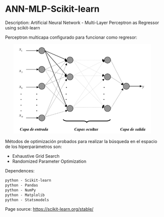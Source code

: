 # ANN-MLP-Scikit-learn

Description: Artificial Neural Network - Multi-Layer Perceptron as Regressor using scikit-learn 


Perceptron multicapa configurado para funcionar como regresor:
<p align="center">
  <img width=450 src="mlp-network.png"/>
 </p>


Métodos de optimización probados para realizar la búsqueda en el espacio de los hiperparámetros son:
* Exhaustive Grid Search
* Randomized Parameter Optimization


Dependences:

    python - Scikit-learn
    python - Pandas
    python - NumPy
    python - Matplolib
    python - Statsmodels



Page source:
 https://scikit-learn.org/stable/

